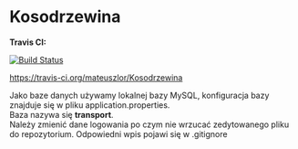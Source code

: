 # Kosodrzewina
**Travis CI:**

[![Build Status](https://travis-ci.org/mateuszlor/Kosodrzewina.svg?branch=master)](https://travis-ci.org/mateuszlor/Kosodrzewina)

https://travis-ci.org/mateuszlor/Kosodrzewina

Jako baze danych używamy lokalnej bazy MySQL, konfiguracja bazy znajduje się w 
pliku application.properties. <br>
Baza nazywa się <strong>transport</strong>.<br>
Należy zmienić dane logowania po czym nie wrzucać zedytowanego pliku do repozytorium.
Odpowiedni wpis pojawi się w .gitignore
